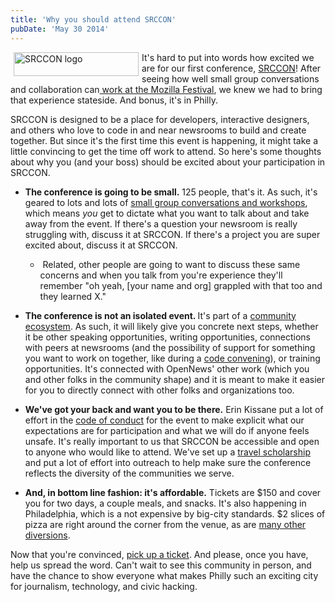 ```yaml
---
title: 'Why you should attend SRCCON'
pubDate: 'May 30 2014'
---
```


<p><a href="http://srccon.org"><img alt="SRCCON logo" src="/files/srccon_logo.png" style="width: 200px; float: left; height: 38px; margin-left: 5px; margin-right: 5px;" /></a>It&#39;s hard to put into words how excited we are for our first conference, <a href="http://srccon.org">SRCCON</a>! After seeing how well small group conversations and collaboration can<a href="/blog/journalism-presence-mozfest-grows"> work at the Mozilla Festival</a>, we knew we had to bring that experience stateside. And bonus, it&#39;s in Philly.</p>
<p>SRCCON is designed to be a place for developers, interactive designers, and others who love to code in and near newsrooms to build and create together. But since it&#39;s the first time this event is happening, it might take a little convincing to get the time off work to attend. So here&#39;s some thoughts about why you (and your boss) should be excited about your participation in SRCCON.</p>
<ul class="rteindent1">
<li>
<p><strong>The conference is going to be small.</strong> 125 people, that&#39;s it. As such, it&#39;s geared to lots and lots of <a href="http://srccon.org/sessions/proposals/">small group conversations and workshops</a>, which means <em>you</em> get to dictate what you want to talk about and take away from the event. If there&#39;s a question your newsroom is really struggling with, discuss it at SRCCON. If there&#39;s a project you are super excited about, discuss it at SRCCON.</p>
<ul>
<li>
<p>&nbsp;Related, other people are going to want to discuss these same concerns and when you talk from you&#39;re experience they&#39;ll remember &quot;oh yeah, [your name and org] grappled with that too and they learned X.&quot;</p>
</li>
</ul>
</li>
<li>
<p><strong>The conference is not an isolated event. </strong>It&#39;s part of a <a href="/blog/celebrating-investment-opennews-and-journalism-code-community">community ecosystem</a>. As such, it will likely give you concrete next steps, whether it be other speaking opportunities, writing opportunities, connections with peers at newsrooms (and the possibility of support for something you want to work on together, like during a <a href="https://source.opennews.org/en-US/articles/learned-first-convening/">code convening</a>), or training opportunities. It&#39;s connected with OpenNews&#39; other work (which you and other folks in the community shape) and it is meant to make it easier for you to directly connect with other folks and organizations too.</p>
</li>
<li>
<p><strong>We&#39;ve got your back and want you to be there.</strong> Erin Kissane put a lot of effort in the <a href="http://srccon.org/conduct">code of conduct</a> for the event to make explicit what our expectations are for participation and what we will do if anyone feels unsafe. It&#39;s really important to us that SRCCON be accessible and open to anyone who would like to attend. We&#39;ve set up a <a href="http://srccon.org/scholarships">travel scholarship</a> and put a lot of effort into outreach to help make sure the conference reflects the diversity of the communities we serve.</p>
</li>
<li>
<p><strong>And, in bottom line fashion: it&#39;s affordable.</strong> Tickets are $150 and cover you for two days, a couple meals, and snacks. It&#39;s also happening in Philadelphia, which is a not expensive by big-city standards. $2 slices of pizza are right around the corner from the venue, as are <a href="http://srccon.org/logistics">many other diversions</a>.</p>
</li>
</ul>
<p>Now that you&#39;re convinced, <a href="http://srccon.org/register">pick up a ticket</a>. And please, once you have, help us spread the word. Can&#39;t wait to see this community in person, and have the chance to show everyone what makes Philly such an exciting city for journalism, technology, and civic hacking.</p>


